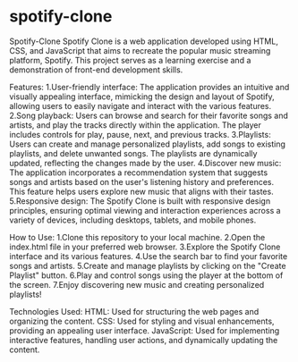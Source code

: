 # spotify-clone
Spotify-Clone
Spotify Clone is a web application developed using HTML, CSS, and JavaScript that aims to recreate the popular music streaming platform, Spotify. This project serves as a learning exercise and a demonstration of front-end development skills.

Features:
1.User-friendly interface: The application provides an intuitive and visually appealing interface, mimicking the design and layout of Spotify, allowing users to easily navigate and interact with the various features.
2.Song playback: Users can browse and search for their favorite songs and artists, and play the tracks directly within the application. The player includes controls for play, pause, next, and previous tracks.
3.Playlists: Users can create and manage personalized playlists, add songs to existing playlists, and delete unwanted songs. The playlists are dynamically updated, reflecting the changes made by the user.
4.Discover new music: The application incorporates a recommendation system that suggests songs and artists based on the user's listening history and preferences. This feature helps users explore new music that aligns with their tastes.
5.Responsive design: The Spotify Clone is built with responsive design principles, ensuring optimal viewing and interaction experiences across a variety of devices, including desktops, tablets, and mobile phones.


How to Use:
1.Clone this repository to your local machine.
2.Open the index.html file in your preferred web browser.
3.Explore the Spotify Clone interface and its various features.
4.Use the search bar to find your favorite songs and artists.
5.Create and manage playlists by clicking on the "Create Playlist" button.
6.Play and control songs using the player at the bottom of the screen.
7.Enjoy discovering new music and creating personalized playlists!


Technologies Used:
HTML: Used for structuring the web pages and organizing the content.
CSS: Used for styling and visual enhancements, providing an appealing user interface.
JavaScript: Used for implementing interactive features, handling user actions, and dynamically updating the content.
